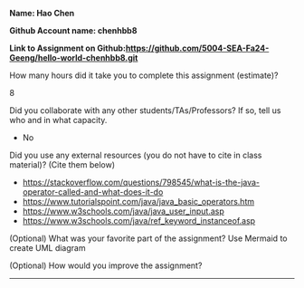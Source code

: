 **Name: Hao Chen**

**Github Account name: chenhbb8**

**Link to Assignment on Github:https://github.com/5004-SEA-Fa24-Geeng/hello-world-chenhbb8.git** 

How many hours did it take you to complete this assignment (estimate)?

8

Did you collaborate with any other students/TAs/Professors? If so, tell us who and in what
capacity.

* No
  
Did you use any external resources (you do not have to cite in class material)? (Cite them below)

* https://stackoverflow.com/questions/798545/what-is-the-java-operator-called-and-what-does-it-do
* https://www.tutorialspoint.com/java/java_basic_operators.htm
* https://www.w3schools.com/java/java_user_input.asp
* https://www.w3schools.com/java/ref_keyword_instanceof.asp


(Optional) What was your favorite part of the assignment?
Use Mermaid to create UML diagram

(Optional) How would you improve the assignment?

---
